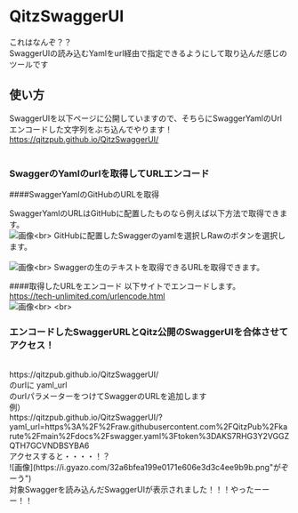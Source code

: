 # QitzSwaggerUI
これはなんぞ？？<br>
SwaggerUIの読み込むYamlをurl経由で指定できるようにして取り込んだ感じのツールです<br>

## 使い方

SwaggerUIを以下ページに公開していますので、そちらにSwaggerYamlのUrlエンコードした文字列をぶち込んでやります！<br>
https://qitzpub.github.io/QitzSwaggerUI/
<br>
<br>

### SwaggerのYamlのurlを取得してURLエンコード

####SwaggerYamlのGitHubのURLを取得

SwaggerYamlのURLはGitHubに配置したものなら例えば以下方法で取得できます。<br>
![画像](https://i.gyazo.com/be17f0454916f9348509ad211303b8f1.png"がぞーう")<br>
GitHubに配置したSwaggerのyamlを選択しRawのボタンを選択します。<br>
<br>
![画像](https://i.gyazo.com/7bd00ac00f1bcccf2c748d2d664bca59.png"がぞーう")<br>
Swaggerの生のテキストを取得できるURLを取得できます。<br>

####取得したURLをエンコード
以下サイトでエンコードします。<br>
https://tech-unlimited.com/urlencode.html
<br>
![画像](https://i.gyazo.com/cccc43d4fe2306eea5e47fd32132c30c.png"がぞーう")<br>
<br>

### エンコードしたSwaggerURLとQitz公開のSwaggerUIを合体させてアクセス！
<br>
https://qitzpub.github.io/QitzSwaggerUI/
<br>のurlに
yaml_url<br>
のurlパラメーターをつけてSwaggerのURLを追加します<br>
例）<br>
https://qitzpub.github.io/QitzSwaggerUI/?yaml_url=https%3A%2F%2Fraw.githubusercontent.com%2FQitzPub%2Fkarute%2Fmain%2Fdocs%2Fswagger.yaml%3Ftoken%3DAKS7RHG3Y2VGGZQTH7GCVNDBSYBA6
<br>アクセスすると・・・・！？
<br>
![画像](https://i.gyazo.com/32a6bfea199e0171e606e3d3c4ee9b9b.png"がぞーう")
<br>
対象Swaggerを読み込んだSwaggerUIが表示されました！！！やったーーー！！<br>
<br>

